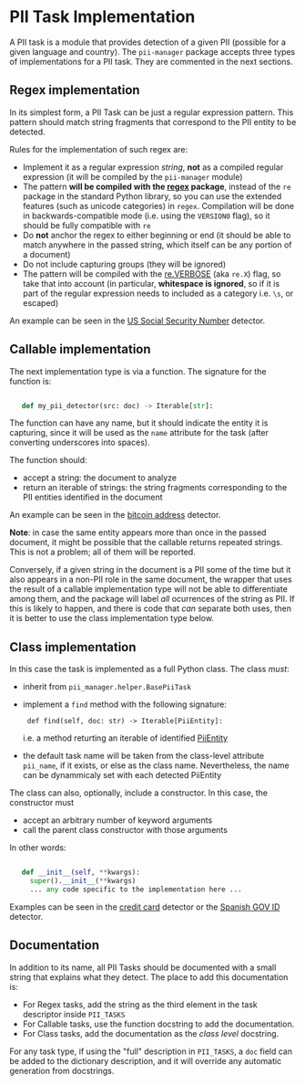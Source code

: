 # PII Task Implementation

A PII task is a module that provides detection of a given PII (possible for a
given language and country). The `pii-manager` package accepts three types of
implementations for a PII task. They are commented in the next sections.


## Regex implementation

In its simplest form, a PII Task can be just a regular expression
pattern. This pattern should match string fragments that correspond to the PII
entity to be detected.

Rules for the implementation of such regex are:

* Implement it as a regular expression _string_, **not** as a compiled regular
  expression (it will be compiled by the `pii-manager` module)
* The pattern **will be compiled with the [regex] package**, instead of the
  `re` package in the standard Python library, so you can use the extended
  features (such as unicode categories) in `regex`. Compilation will be done
  in backwards-compatible mode (i.e. using the `VERSION0` flag), so it should
  be fully compatible with `re`
* Do **not** anchor the regex to either beginning or end (it should be able to
  match anywhere in the passed string, which itself can be any portion of
  a document)
* Do not include capturing groups (they will be ignored)
* The pattern will be compiled with the [re.VERBOSE] (aka `re.X`) flag, so
  take that into account (in particular, **whitespace is ignored**, so if it is
  part of the regular expression needs to included as a category i.e. `\s`, or
  escaped)

An example can be seen in the [US Social Security Number] detector.


## Callable implementation

The next implementation type is via a function. The signature for the function
is:

```Python

   def my_pii_detector(src: doc) -> Iterable[str]:
```

The function can have any name, but it should indicate the entity it is
capturing, since it will be used as the `name` attribute for the task (after
converting underscores into spaces).

The function should:

 * accept a string: the document to analyze
 * return an iterable of strings: the string fragments corresponding to the
   PII entities identified in the document

An example can be seen in the [bitcoin address] detector.

**Note**: in case the same entity appears more than once in the passed
document, it might be possible that the callable returns repeated strings.
This is not a problem; all of them will be reported.

Conversely, if a given string in the document is a PII some of the time but
it also appears in a non-PII role in the same document, the wrapper that uses
the result of a callable implementation type will not be able to differentiate
among them, and the package will label *all* ocurrences of the string as PII.
If this is likely to happen, and there is code that *can* separate both uses,
then it is better to use the class implementation type below.


## Class implementation

In this case the task is implemented as a full Python class. The class *must*:

 * inherit from `pii_manager.helper.BasePiiTask`
 * implement a `find` method with the following signature:

        def find(self, doc: str) -> Iterable[PiiEntity]:

   i.e. a method returting an iterable of identified [PiiEntity]

 * the default task name will be taken from the class-level attribute
   `pii_name`, if it exists, or else as the class name. Nevertheless, the name
   can be dynammicaly set with each detected PiiEntity

The class can also, optionally, include a constructor. In this case, the
constructor must
 * accept an arbitrary number of keyword arguments
 * call the parent class constructor with those arguments

In other words:

```Python

   def __init__(self, **kwargs):
     super().__init__(**kwargs)
     ... any code specific to the implementation here ...
```


Examples can be seen in the [credit card] detector or the [Spanish GOV ID]
detector.


## Documentation

In addition to its name, all PII Tasks should be documented with a small
string that explains what they detect. The place to add this documentation is:
 * For Regex tasks, add the string as the third element in the task descriptor
   inside `PII_TASKS`
 * For Callable tasks, use the function docstring to add the documentation.
 * For Class tasks, add the documentation as the _class level_ docstring.

For any task type, if using the "full" description in `PII_TASKS`, a `doc`
field can be added to the dictionary description, and it will override any
automatic generation from docstrings.


[regex]: https://github.com/mrabarnett/mrab-regex
[US Social Security Number]: ../src/pii_manager/lang/en/us/social_security_number.py
[bitcoin address]: ../src/pii_manager/lang/any/bitcoin_address.py
[credit card]: ../src/pii_manager/lang/any/credit_card.py
[Spanish GOV ID]: ../src/pii_manager/lang/es/es/govid.py
[PiiEntity]: ../src/pii_manager/piientity.py
[re.VERBOSE]: https://docs.python.org/3/library/re.html#re.X
